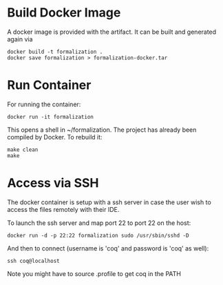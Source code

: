 
# Build Docker Image

A docker image is provided with the artifact. It can be built and generated again via
```
docker build -t formalization .
docker save formalization > formalization-docker.tar
```

# Run Container

For running the container:
```
docker run -it formalization
```

This opens a shell in ~/formalization. The project has already been compiled by Docker.
To rebuild it:
```
make clean
make
```

# Access via SSH

The docker container is setup with a ssh server in case
the user wish to access the files remotely with their IDE.


To launch the ssh server and map port 22 to port 22 on the host:
```
docker run -d -p 22:22 formalization sudo /usr/sbin/sshd -D
```

And then to connect (username is 'coq' and password is 'coq' as well):
```
ssh coq@localhost
```
Note you might have to source .profile to get coq in the PATH
